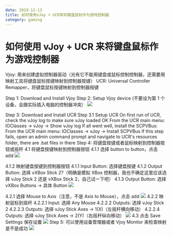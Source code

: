 ```yaml
---
date: 2019-12-13
title: 如何使用vJoy + UCR来将键盘鼠标作为游戏控制器
category: gaming
---
```


# 如何使用 vJoy + UCR 来将键盘鼠标作为游戏控制器

Vjoy: 用来创建虚拟控制器驱动（光有它不能用键盘或鼠标控制控制器，还需要用映射工具将键盘鼠标按键映射到控制器按键）
UCR: Universal Controller Remapper，将键盘鼠标按键映射到控制器按键

Step 1: Download and Install Vjoy
Step 2: Setup Vjoy device (不要设为第 1 个设备，会跟实际插入电脑的控制器冲突）
![](https://goooooouwa.eu.org:8143/static/images/ZqA9t8Z.png)

Step 3: Download and Install UCR
Step 3.1 Setup UCR
On first run of UCR, check the vJoy log to make sure vJoy loaded OK
From the UCR main menu: IOClasses -> vJoy -> Show vJoy log
If all went well, install the SCPVBus:
From the UCR main menu: IOClasses -> vJoy -> Install SCPVBus
If this step fails, open an admin command prompt and navigate to UCR's resources folder, there are .bat files in there
Step 4: 将键盘按键或者鼠标映射到控制器按钮或摇杆
4.1 将键盘按键映射到控制器按钮
4.1.1 选择 button to button，点击 add
![](https://goooooouwa.eu.org:8143/static/images/eXrtnPQ.png)

4.1.2 映射键盘按键到控制器按钮
4.1.1 Input Button: 选择键盘按键
4.1.2 Output Button: 选择 vXBox Stick 2?（明确是模拟 XBox 控制器，我也不确定这里应该选择 vJoy Stick 2 还是 vXBox Stick 2，自己试一下吧）
4.1.3 Output Button: 选择 vXBox Buttons -> 具体 Button
![](https://goooooouwa.eu.org:8143/static/images/uuZ87oi.png)

4.2.1 选择 Mouse to Axis（注意，不是 Axis to Mouse），点击 add
![](https://goooooouwa.eu.org:8143/static/images/pgmcGmp.png)
4.2.2 映射鼠标到摇杆
4.2.2.1 Input: 选择 Any Mouse
4.2.2.2 Outputs: 选择 vJoy Stick 2
4.2.2.3 Outputs: 选择 vJoy Stick Axes -> 1(X)（左摇杆横向移动）
4.2.2.4 Outputs: 选择 vJoy Stick Axes -> 2(Y)（右摇杆纵向移动）
![](https://goooooouwa.eu.org:8143/static/images/p1nBK66.png)
4.3 点击 Save Settings 保存设置
![](https://goooooouwa.eu.org:8143/static/images/P4NZfr5.png)
Step 5: 可以使用设备管理器或者 Vjoy Monitor 来检查映射是不是成功
![](https://goooooouwa.eu.org:8143/static/images/B40GrZV.png)

